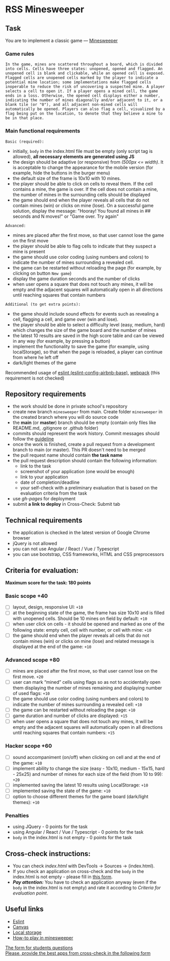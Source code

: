 # RSS Minesweeper

## Task

You are to implement a classic game — [Minesweeper](<https://en.wikipedia.org/wiki/Minesweeper_(video_game)>)

### Game rules

`In the game, mines are scattered throughout a board, which is divided into cells. Cells have three states: unopened, opened and flagged. An unopened cell is blank and clickable, while an opened cell is exposed. Flagged cells are unopened cells marked by the player to indicate a potential mine location; some implementations make flagged cells inoperable to reduce the risk of uncovering a suspected mine. A player selects a cell to open it. If a player opens a mined cell, the game ends in a loss. Otherwise, the opened cell displays either a number, indicating the number of mines diagonally and/or adjacent to it, or a blank tile (or "0"), and all adjacent non-mined cells will automatically be opened. Players can also flag a cell, visualized by a flag being put on the location, to denote that they believe a mine to be in that place.`

### Main functional requirements

`Basic (required):`

- initially, `body` in the index.html file must be empty (only script tag is allowed), **all necessary elements are generated using JS**
- the design should be adaptive (or responsive) from _(500px <= width)_. It is acceptable to change the appearance for the mobile version (for example, hide the buttons in the burger menu)
- the default size of the frame is 10x10 with 10 mines.
- the player should be able to click on cells to reveal them. If the cell contains a mine, the game is over. If the cell does not contain a mine, the number of mines in the surrounding cells should be displayed
- the game should end when the player reveals all cells that do not contain mines (win) or clicks on mine (lose). On a successful game solution, display the message: "Hooray! You found all mines in ## seconds and N moves!" or "Game over. Try again"

`Advanced:`

- mines are placed after the first move, so that user cannot lose the game on the first move
- the player should be able to flag cells to indicate that they suspect a mine is present
- the game should use color coding (using numbers and colors) to indicate the number of mines surrounding a revealed cell.
- the game can be restarted without reloading the page (for example, by clicking on button `New game`)
- display the game duration seconds and the number of clicks
- when user opens a square that does not touch any mines, it will be empty and the adjacent squares will automatically open in all directions until reaching squares that contain numbers

`Additional (to get extra points):`

- the game should include sound effects for events such as revealing a cell, flagging a cell, and game over (win and lose).
- the player should be able to select a difficulty level (easy, medium, hard) which changes the size of the game board and the number of mines
- the latest 10 results are saved in the high score table and can be viewed in any way (for example, by pressing a button)
- implement the functionality to save the game (for example, using localStorage), so that when the page is reloaded, a player can continue from where he left off
- dark/light themes of the game

Recommended usage of [eslint (eslint-config-airbnb-base)](https://eslint.org/), [webpack](https://webpack.js.org/) (this requirement is not checked)

## Repository requirements

- the work should be done in private school's repository
- create new branch `minesweeper` from main. Create folder `minesweeper` in the created branch where you will do source code
- the **main** (or **master**) branch should be empty (contain only files like README.md, .gitignore or .github folder)
- commits should represent the work history. Commit messages should follow the [guideline](https://www.conventionalcommits.org/en/v1.0.0/)
- once the work is finished, create a pull request from a development branch to main (or master). This PR doesn't need to be merged
- the pull request name should contain **the task name**
- the pull request description should contain the following information:
  - link to the task
  - screenshot of your application (one would be enough)
  - link to your application
  - date of completion/deadline
  - your self-check with a preliminary evaluation that is based on the evaluation criteria from the task
- use _gh-pages_ for deployment
- submit **a link to deploy** in Cross-Check: Submit tab

## Technical requirements

- the application is checked in the latest version of Google Chrome browser
- jQuery is not allowed
- you can not use Angular / React / Vue / Typescript
- you can use bootstrap, CSS frameworks, HTML and CSS preprocessors

## Criteria for evaluation:

**Maximum score for the task: 180 points**

### Basic scope +40

- [ ] layout, design, responsive UI: `+10`
- [ ] at the beginning state of the game, the frame has size 10x10 and is filled with unopened cells. Should be 10 mines on field by default: `+10`
- [ ] when user click on cells - it should be opened and marked as one of the following state: empty cell, cell with number, or cell with mine: `+10`
- [ ] the game should end when the player reveals all cells that do not contain mines (win) or clicks on mine (lose) and related message is displayed at the end of the game: `+10`

### Advanced scope +80

- [ ] mines are placed after the first move, so that user cannot lose on the first move. `+20`
- [ ] user can mark “mined” cells using flags so as not to accidentally open them displaying the number of mines remaining and displaying number of used flags: `+10`
- [ ] the game should use color coding (using numbers and colors) to indicate the number of mines surrounding a revealed cell: `+10`
- [ ] the game can be restarted without reloading the page: `+10`
- [ ] game duration and number of clicks are displayed: `+15`
- [ ] when user opens a square that does not touch any mines, it will be empty and the adjacent squares will automatically open in all directions until reaching squares that contain numbers: `+15`

### Hacker scope +60

- [ ] sound accompaniment (on/off) when clicking on cell and at the end of the game: `+10`
- [ ] implement ability to change the size (easy - 10x10, medium - 15x15, hard - 25x25) and number of mines for each size of the field (from 10 to 99): `+20`
- [ ] implemented saving the latest 10 results using LocalStorage: `+10`
- [ ] implemented saving the state of the game: `+10`
- [ ] option to choose different themes for the game board (dark/light themes): `+10`

### Penalties

- using JQuery - 0 points for the task
- using Angular / React / Vue / Typescript - 0 points for the task
- `body` in the index.html is not empty - 0 points for the task

## Cross-check instructions:

- You can check _index.html_ with DevTools -> Sources -> (index.html).
- If you check an application on cross-check and the `body` in the index.html is not empty - please fill in [this form](https://docs.google.com/forms/d/1WbuUQhq_J7TrrfxIInyTDjMsHsrVMpKF74jwoEsx19g/).
- **_Pay attention:_** You have to check an application anyway (even if the `body` in the index.html is not empty) and rate it according to _Criteria for evaluation point_.

## Useful links

- [Eslint](https://eslint.org/)
- [Canvas](https://developer.mozilla.org/en-US/docs/Web/API/Canvas_API/Tutorial)
- [Local storage](https://learn.javascript.ru/localstorage)
- [How-to play in minesweeper](https://www.youtube.com/watch?v=7B85WbEiYf4)

[The form for students questions](https://docs.google.com/forms/d/1rl3fHYRJLAKpYo4T5t6wRrixxMChunSX6KnEkBSd170)  
[Please, provide the best apps from cross-check in the following form](https://docs.google.com/forms/d/1HR5K7fsIbLNCC0UNcJ_67OkOBptkEsIl4ndtzL63yvM/edit)
